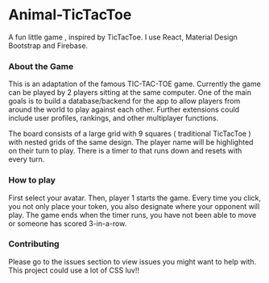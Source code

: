 # Animal-TicTacToe
A fun little game , inspired by TicTacToe. I use React, Material Design Bootstrap and Firebase.

<h3>About the Game</h3>

<p>This is an adaptation of the famous TIC-TAC-TOE game. Currently the game can be played by 2 players sitting at the same computer. One of the main goals is to build a database/backend for the app to allow players from around the world to play against each other. Further extensions could include user profiles, rankings, and other multiplayer functions. 
</p>
<p>The board consists of a large grid with 9 squares ( traditional TicTacToe ) with nested grids of the same design.
    The player name will be highlighted on their turn to play. There is a timer to that runs down and resets with 
    every turn.
</p>

<h3>How to play</h3>
<p>First select your avatar. Then, player 1 starts the game. Every time you click, you not only place your token, you also designate where your opponent will play. The game ends when the timer runs, you have not been able to move or someone has scored 3-in-a-row.
</p>

<h3>Contributing</h3>
<p>
    Please go to the issues section to view issues you might want to help with. This project could use a lot of CSS luv!!
</p>
